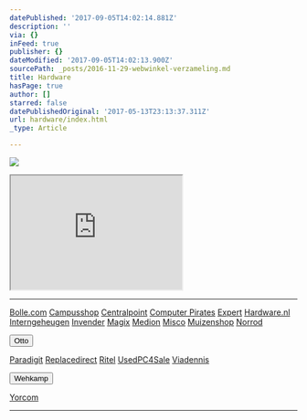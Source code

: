 ```yaml
---
datePublished: '2017-09-05T14:02:14.881Z'
description: ''
via: {}
inFeed: true
publisher: {}
dateModified: '2017-09-05T14:02:13.900Z'
sourcePath: _posts/2016-11-29-webwinkel-verzameling.md
title: Hardware
hasPage: true
author: []
starred: false
datePublishedOriginal: '2017-05-13T23:13:37.311Z'
url: hardware/index.html
_type: Article

---
```

![](https://the-grid-user-content.s3-us-west-2.amazonaws.com/ec19c922-42e0-4b92-ad52-af857f920e81.jpg)

<iframe src="https://the-grid.github.io/ed-userhtml/?g=eJy1lVlv2zAMx9_zKTwD9Vt8J20OpegubEB3PORhezJombWFSLIhM3D77SfbzS5kQIHFgCGJAkT-f6RBbl-9_fJm__3rO6ciJXez7WlDKHaz2RacyuADcyuiZh0EXdf5d1LkkIPPa-U6BKZEYm6WS9AHd7cVqnRaw_94kdcKDPlaBh8VlNgGusgzMR6pwtKIIuiEPqDUACo4BWh06TogrfcP-0_3Dh2pNgKk67T0JJG5nSioWkdh2DxuKhRlRb3hWCuvTYFmHW6soAB2zj9AOLaFMMh7aZOQgI0wfw4xJQ1xnwwUaBd-QONrpOCWs2ixTEMPVLNR7CZaxDerwQAWJcn1MhoMw4btyCarJT42Btt28nJa12g0EPbiyCaAiK3CNIvibOTNnoGv4vfTwP5ScEnWzTnYHIHmYpDWHwfYaLmK02wZhWly_RfyNLwnERejPV_YHHlFsi_rVBij_xdixL9jxC_AaK2sxgrSaBpTlwaUAqtR9h004FLww7jeNizyiB2N9FqWJlHoPbD9t3vPXrDez1VyZ39d-42Mw3tPg0L2upbzz1h0mE-UIevfBvv_Qi9-ZuhspTlq28JkUws9WU---HSxKDZBxZOdmsE4PX8AeG97Pg" height="200" style=""></iframe>

---

[Bolle.com][0]
[Campusshop][1]
[Centralpoint][2]
[Computer Pirates][3]
[Expert][4]
[Hardware.nl][5]
[Interngeheugen][6]
[Invender][7]
[Magix][8]
[Medion][9]
[Misco][10]
[Muizenshop][7]
[Norrod][11]

<button data-role="cta" style="">Otto</button>

[Paradigit][12]
[Replacedirect][13]
[Ritel][14]
[UsedPC4Sale][15]
[Viadennis][16]

<button data-role="cta" style="">Wehkamp</button>

[Yorcom][17]

---



[0]: https://partnerprogramma.bol.com/click/click?p=1&t=url&s=4310&f=TXL&url=http%3A%2F%2Fwww.bol.com&name=Bol-Nedweb
[1]: http://www.campusshop.nl/tt/index.aspx?tt=23397_12_133761_Campusshop&r=%2F
[2]: http://www.centralpoint.nl/tracker/index.php?tt=534_12_133761_Ned-Web&r=%2F
[3]: http://www.computerpirates.com/tradetracker/?tt=181_12_133761_ComputerPirates&r=%2F
[4]: http://tc.tradetracker.net/?c=5515&m=12&a=133761&u=%2F
[5]: http://www.hardware.nl/tt/?tt=541_12_133761_Hardware.nl&r=%2F
[6]: http://www.interngeheugen.com/tt/?tt=2902_12_133761_Interngeheugen&r=%2F
[7]: http://www.invender.nl/ttiv/index.php?tt=352_12_133761_Invender&r=%2F
[8]: http://www.magix.com/ap/tradetracker/?tt=2074_12_133761_Magix&r=%2F
[9]: http://tc.tradetracker.net/?c=3452&m=12&a=133761
[10]: http://tc.tradetracker.net/?c=5917&m=12&a=133761&r=Rapportagened.webw&u=%2F
[11]: http://www.norrod.nl/tt/index.aspx?tt=23396_12_133761_Norrod&r=%2F
[12]: http://www.paradigit.nl/tt/index.aspx?tt=5043_12_133761_Paradigit&r=%2F
[13]: http://www.replacedirect.nl/page/startExternal/?tt=4825_12_133761_Rapportagened.webw&r=%2F
[14]: http://www.ritel.nl/telecom/?tt=668_12_133761_Ritel&r=%2F
[15]: http://tc.tradetracker.net/?c=20400&m=12&a=133761&r=UsedPC4sale&u=%2F
[16]: http://www.viadennis.nl/computer/?tt=15804_12_133761_Viadennis&r=%2F
[17]: http://www.yorcom.nl/shopping/?tt=4837_12_133761_Rapportagened.webw&r=%2F